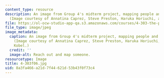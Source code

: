 ```yaml
---
content_type: resource
description: An image from Group 4's midterm project, mapping people and their desires.
  (Image courtesy of Annatina Caprez, Steve Preston, Haruka Horiuchi, and Marika Kobel.)
file: https://ol-ocw-studio-app-qa.s3.amazonaws.com/courses/4-303-the-production-of-space-art-architecture-and-urbanism-in-dialogue-fall-2006/8a3fa466a21d7f44621d53b43f0f73c4_4-303f06.jpg
file_type: image/jpeg
image_metadata:
  caption: An image from Group 4's midterm project, mapping people and their desires.
    (Image courtesy of Annatina Caprez, Steve Preston, Haruka Horiuchi, and Marika
    Kobel.)
  credit: ''
  image-alt: Reach out and map someone.
resourcetype: Image
title: 4-303f06.jpg
uid: 8a3fa466-a21d-7f44-621d-53b43f0f73c4
---
```

